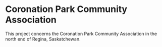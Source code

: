 # Coronation Park Community Association

This project concerns the Coronation Park Community Association in the north end of Regina, Saskatchewan.